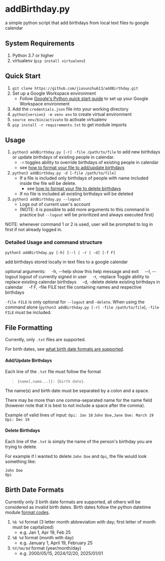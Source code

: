# addBirthday.py
a simple python script that add birthdays from local text files to google calendar


<!-- TODO: 
~~- pip usage / installation~~
- supported date formats
- file formatting
- command options --> 
## System Requirements
1. Python 3.7 or higher
2. virtualenv (`pip install virtualenv`)   

## Quick Start
1. `git clone https://github.com/jiasunzhu613/addBirthday.git`
2. Set up a Google Workspace environment
    - Follow [Google's Python quick start guide](https://developers.google.com/calendar/api/quickstart/python) to set up your Google Workspace environment
3. Add the `credentials.json` file into your working directory
4. `python{version} -m venv env` to create virtual environment
5. `source env/bin/activate` to activate virtualenv
6. `pip install -r requirements.txt` to get module imports

## Usage
1. `python3 addBirthday.py [-r] -file /path/to/file` to add new birthdays or update birthdays of existing people in calendar. 
    - `-r` toggles ability to override birthdays of existing people in calendar
    - see [how to format your file to add/update birthdays](#Add/Update-Birthdays)
2. `python3 addBirthday.py -d [-file /path/to/file]`
    - If a file is included only birthdays of people with name included inside the file will be delete.
        - see [how to format your file to delete birthdays](#Delete-Birthdays)
    - If no file is included all existing birthdays will be deleted
3. `python3 addBirthday.py --logout`
    - Logs out of current user's account
    - (NOTE: it is possible to add more arguments to this command in practice but `--logout` will be prioritized and always executed first)

NOTE: whenever command 1 or 2 is used, user will be prompted to log in first if not already logged in.

### Detailed Usage and command structure
`python3 addBirthday.py [-h] [--l | -r | -d] [-f F]`

add birthdays stored locally in text files to a google calendar

optional arguments:
    -h, --help     show this help message and exit
    --l, --logout  logout of currently signed in user
    -r, -replace   Toggle ability to replace existing calendar birthdays
    -d, -delete    delete existing birthdays in calendar
    -f F, -file FILE  text file containing names and respective birthdays

`-file FILE` is only optional for `--logout` and `-delete`. When using the command alone (`python3 addBirthday.py [-r] -file /path/to/file`), `-file FILE` must be included.


## File Formatting
Currently, only `.txt` files are supported.

For birth dates, see [what birth date formats are supported](#birth-date-formats).

#### Add/Update Birthdays
Each line of the `.txt` file must follow the format 
>`{name[,name...]}: {birth date}`.

The name(s) and birth date must be separated by a colon and a space.

There may be more than one comma-separated name for the name field (however note that it is best to not include a space after the comma).

Example of valid lines of input: 
`Opi: Jan 10`
`John Doe,Jane Doe: March 19`
`Upi: Dec 19`

#### Delete Birthdays
Each line of the `.txt` is simply the name of the person's birthday you are trying to delete. 

For example if I wanted to delete `John Doe` and `Opi`, the file would look something like:
```
John Doe
Opi
```

## Birth Date Formats
Currently only 3 birth date formats are supported, all others will be considered as invalid birth dates. Birth dates follow the python datetime module [format codes](https://docs.python.org/3/library/datetime.html#format-codes).

1. `%b %d` format (3 letter month abbreviation with day; first letter of month must be capitalized)
    - e.g. Jan 1, Apr 19, Feb 25
2. `%B %d` format (month with day)
    - e.g. January 1, April 19, February 25
3. `%Y/%m/$d` format (year/month/day)
    - e.g. 2000/05/15, 2024/12/20, 2025/01/01



